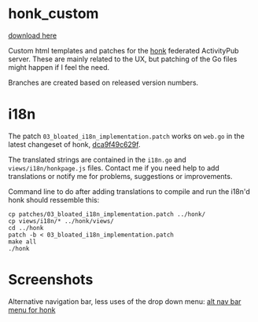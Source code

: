 # honk_custom

[download here](https://git.les-miquelots.net/honk_custom/snapshot/honk_custom-master.zip)

Custom html templates and patches for the
[honk](https://humungus.tedunangst.com/r/honk) federated
ActivityPub server.
These are mainly related to the UX, but patching of the Go files
might happen if I feel the need.

Branches are created based on released version numbers.

# i18n

The patch `03_bloated_i18n_implementation.patch` works on
`web.go` in the latest changeset
of honk, [dca9f49c629f](https://humungus.tedunangst.com/r/honk/v/dca9f49c629f).

The translated strings are contained in the `i18n.go` and
`views/i18n/honkpage.js` files. Contact me if you need
help to add translations or notify me for problems, suggestions or
improvements.

Command line to do after adding translations to compile
and run the i18n'd honk should ressemble this:
```
cp patches/03_bloated_i18n_implementation.patch ../honk/
cp views/i18n/* ../honk/views/
cd ../honk
patch -b < 03_bloated_i18n_implementation.patch
make all
./honk
```

# Screenshots

Alternative navigation bar, less uses of the drop down menu:
[alt nav bar menu for honk](https://git.les-miquelots.net/honk_custom/plain/scrots/honk_altnavbar.png)
